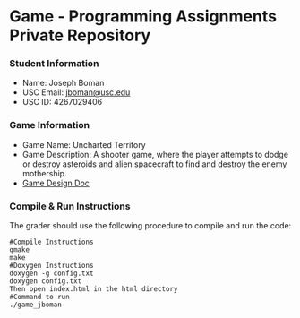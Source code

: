 # Game - Programming Assignments Private Repository
### Student Information
  + Name: Joseph Boman
  + USC Email: jboman@usc.edu
  + USC ID: 4267029406

### Game Information
  + Game Name: Uncharted Territory
  + Game Description: A shooter game, where the player attempts to dodge or destroy asteroids and alien spacecraft to find and destroy the enemy mothership.
  + [Game Design Doc](GameDesignDoc.md)


### Compile & Run Instructions
The grader should use the following procedure to compile and run the code:
```shell
#Compile Instructions
qmake
make
#Doxygen Instructions
doxygen -g config.txt
doxygen config.txt
Then open index.html in the html directory
#Command to run
./game_jboman
```
